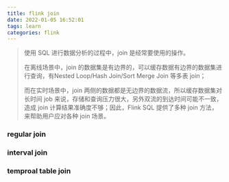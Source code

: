 ```yaml
---
title: flink join
date: 2022-01-05 16:52:01
tags: learn
categories: flink
---
```


> 使用 SQL 进行数据分析的过程中，join 是经常要使用的操作。
> 
> 在离线场景中，join 的数据集是有边界的，可以缓存数据有边界的数据集进行查询，有Nested Loop/Hash Join/Sort Merge Join 等多表 join；
> 
> 而在实时场景中，join 两侧的数据都是无边界的数据流，所以缓存数据集对长时间 job 来说，存储和查询压力很大，另外双流的到达时间可能不一致，造成 join 计算结果准确度不够；因此，Flink SQL 提供了多种 join 方法，来帮助用户应对各种 join 场景。

### regular join

### interval join

### temproal table join


